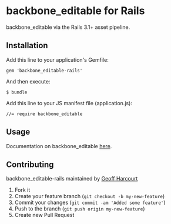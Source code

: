 # backbone_editable for Rails

backbone_editable via the Rails 3.1+ asset pipeline.

## Installation

Add this line to your application's Gemfile:

    gem 'backbone_editable-rails'

And then execute:

    $ bundle

Add this line to your JS manifest file (application.js):

    //= require backbone_editable

## Usage

Documentation on backbone_editable [here](https://github.com/matthewsmart/backbone-editable).

## Contributing

backbone_editable-rails maintained by [Geoff Harcourt](http://github.com/geoffharcourt)

1. Fork it
2. Create your feature branch (`git checkout -b my-new-feature`)
3. Commit your changes (`git commit -am 'Added some feature'`)
4. Push to the branch (`git push origin my-new-feature`)
5. Create new Pull Request
